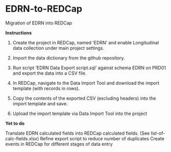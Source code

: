 # EDRN-to-REDCap
Migration of EDRN into REDCap

****Instructions****

1.	Create the project in REDCap, named ‘EDRN’ and enable Longitudinal data collection under main project settings.

2.	Import the data dictionary from the github repository.

3.	Run script ‘EDRN Data Export script.sql’ against schema EDRN on PRD01 and export the data into a CSV file.

4.	In REDCap, navigate to the Data Import Tool and download the import template (with records in rows).

5.	Copy the contents of the exported CSV (excluding headers) into the import template and save.

6.	Upload the import template via Data Import Tool into the project


****Yet to do****

Translate EDRN calculated fields into REDCap calculated fields. (See list-of-calc-fields.xlsx)
Refine export script to reduce number of duplicates
Create events in REDCap for different stages of data entry
